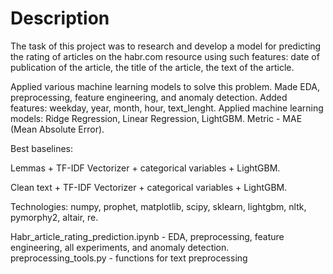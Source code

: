 # Description
The task of this project was to research and develop a model for predicting the rating of articles on the habr.com resource using such features: date of publication of the article, the title of the article, the text of the article.

Applied various machine learning models to solve this problem. Made EDA, preprocessing, feature engineering, and anomaly detection.
Added features: weekday, year, month, hour, text_lenght. 
Applied machine learning models: Ridge Regression, Linear Regression, LightGBM.
Metric - MAE (Mean Absolute Error).

Best baselines:

Lemmas + TF-IDF Vectorizer + categorical variables + LightGBM.

Clean text + TF-IDF Vectorizer + categorical variables + LightGBM.

Technologies: numpy, prophet, matplotlib, scipy, sklearn, lightgbm, nltk, pymorphy2, altair, re.

Habr_article_rating_prediction.ipynb - EDA, preprocessing, feature engineering, all experiments, and anomaly detection.
preprocessing_tools.py - functions for text preprocessing
